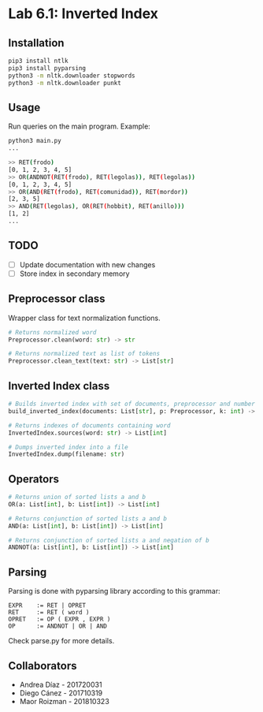 # Lab 6.1: Inverted Index

## Installation

```bash
pip3 install ntlk
pip3 install pyparsing
python3 -m nltk.downloader stopwords
python3 -m nltk.downloader punkt
```

## Usage

Run queries on the main program. Example:
```bash
python3 main.py
...

>> RET(frodo)
[0, 1, 2, 3, 4, 5]
>> OR(ANDNOT(RET(frodo), RET(legolas)), RET(legolas))
[0, 1, 2, 3, 4, 5]
>> OR(AND(RET(frodo), RET(comunidad)), RET(mordor))
[2, 3, 5]
>> AND(RET(legolas), OR(RET(hobbit), RET(anillo)))
[1, 2]
...
```

## TODO
- [ ] Update documentation with new changes
- [ ] Store index in secondary memory

## Preprocessor class

Wrapper class for text normalization functions.

```python
# Returns normalized word
Preprocessor.clean(word: str) -> str
```

```python
# Returns normalized text as list of tokens
Preprocessor.clean_text(text: str) -> List[str]
```

## Inverted Index class

```python
# Builds inverted index with set of documents, preprocessor and number of words (most frequent)
build_inverted_index(documents: List[str], p: Preprocessor, k: int) -> InvertedIndex
```

```python
# Returns indexes of documents containing word
InvertedIndex.sources(word: str) -> List[int]
```

```python
# Dumps inverted index into a file
InvertedIndex.dump(filename: str)
```

## Operators

```python
# Returns union of sorted lists a and b
OR(a: List[int], b: List[int]) -> List[int]
```

```python
# Returns conjunction of sorted lists a and b
AND(a: List[int], b: List[int]) -> List[int]
```

```python
# Returns conjunction of sorted lists a and negation of b
ANDNOT(a: List[int], b: List[int]) -> List[int]
```


## Parsing

Parsing is done with pyparsing library according to this grammar:

```
EXPR    := RET | OPRET
RET     := RET ( word )
OPRET   := OP ( EXPR , EXPR )
OP      := ANDNOT | OR | AND
```

Check parse.py for more details.


## Collaborators

- Andrea Díaz - 201720031
- Diego Cánez - 201710319
- Maor Roizman - 201810323
